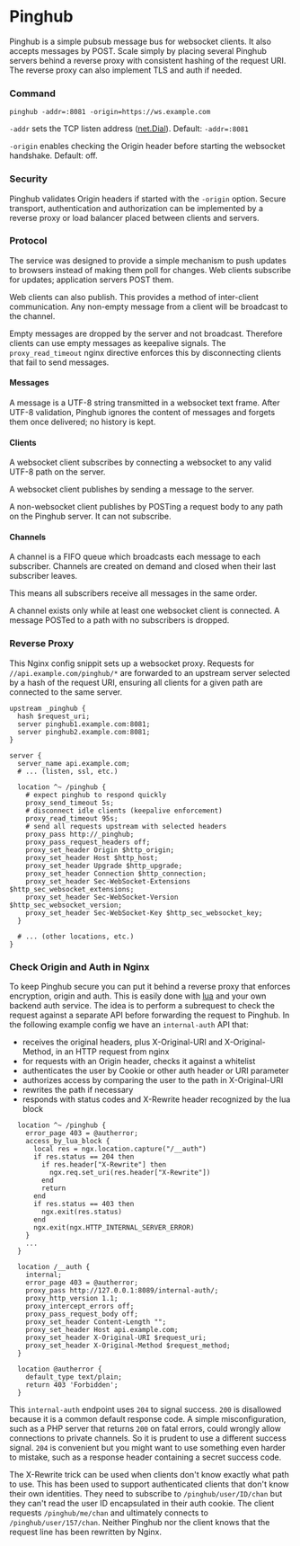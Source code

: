 # Pinghub
Pinghub is a simple pubsub message bus for websocket clients. It also accepts messages by POST. Scale simply by placing several Pinghub servers behind a reverse proxy with consistent hashing of the request URI. The reverse proxy can also implement TLS and auth if needed.

### Command
```
pinghub -addr=:8081 -origin=https://ws.example.com
```

`-addr` sets the TCP listen address ([net.Dial](https://golang.org/pkg/net/#Dial)). Default: `-addr=:8081`

`-origin` enables checking the Origin header before starting the websocket handshake. Default: off.

### Security
Pinghub validates Origin headers if started with the `-origin` option. Secure transport, authentication and authorization can be implemented by a reverse proxy or load balancer placed between clients and servers.

### Protocol
The service was designed to provide a simple mechanism to push updates to browsers instead of making them poll for changes. Web clients subscribe for updates; application servers POST them.

Web clients can also publish. This provides a method of inter-client communication. Any non-empty message from a client will be broadcast to the channel.

Empty messages are dropped by the server and not broadcast. Therefore clients can use empty messages as keepalive signals. The `proxy_read_timeout` nginx directive enforces this by disconnecting clients that fail to send messages.

#### Messages
A message is a UTF-8 string transmitted in a websocket text frame. After UTF-8 validation, Pinghub ignores the content of messages and forgets them once delivered; no history is kept.

#### Clients
A websocket client subscribes by connecting a websocket to any valid UTF-8 path on the server.

A websocket client publishes by sending a message to the server.

A non-websocket client publishes by POSTing a request body to any path on the Pinghub server. It can not subscribe.

#### Channels
A channel is a FIFO queue which broadcasts each message to each subscriber. Channels are created on demand and closed when their last subscriber leaves.

This means all subscribers receive all messages in the same order.

A channel exists only while at least one websocket client is connected. A message POSTed to a path with no subscribers is dropped.

### Reverse Proxy
This Nginx config snippit sets up a websocket proxy. Requests for `//api.example.com/pinghub/*` are forwarded to an upstream server selected by a hash of the request URI, ensuring all clients for a given path are connected to the same server.
```
upstream _pinghub {
  hash $request_uri;
  server pinghub1.example.com:8081;
  server pinghub2.example.com:8081;
}

server {
  server_name api.example.com;
  # ... (listen, ssl, etc.)

  location ^~ /pinghub {
    # expect pinghub to respond quickly
    proxy_send_timeout 5s;
    # disconnect idle clients (keepalive enforcement)
    proxy_read_timeout 95s;
    # send all requests upstream with selected headers
    proxy_pass http://_pinghub;
    proxy_pass_request_headers off;
    proxy_set_header Origin $http_origin;
    proxy_set_header Host $http_host;
    proxy_set_header Upgrade $http_upgrade;
    proxy_set_header Connection $http_connection;
    proxy_set_header Sec-WebSocket-Extensions $http_sec_websocket_extensions;
    proxy_set_header Sec-WebSocket-Version $http_sec_websocket_version;
    proxy_set_header Sec-WebSocket-Key $http_sec_websocket_key;
  }

  # ... (other locations, etc.)
}
```

### Check Origin and Auth in Nginx
To keep Pinghub secure you can put it behind a reverse proxy that enforces encryption, origin and auth. This is easily done with [lua](https://github.com/openresty/lua-nginx-module) and your own backend auth service. The idea is to perform a subrequest to check the request against a separate API before forwarding the request to Pinghub. In the following example config we have an `internal-auth` API that:

* receives the original headers, plus X-Original-URI and X-Original-Method, in an HTTP request from nginx
* for requests with an Origin header, checks it against a whitelist
* authenticates the user by Cookie or other auth header or URI parameter
* authorizes access by comparing the user to the path in X-Original-URI
* rewrites the path if necessary
* responds with status codes and X-Rewrite header recognized by the lua block

```
  location ^~ /pinghub {
    error_page 403 = @autherror;
    access_by_lua_block {
      local res = ngx.location.capture("/__auth")
      if res.status == 204 then
        if res.header["X-Rewrite"] then
          ngx.req.set_uri(res.header["X-Rewrite"])
        end
        return
      end
      if res.status == 403 then
        ngx.exit(res.status)
      end
      ngx.exit(ngx.HTTP_INTERNAL_SERVER_ERROR)
    }
    ...
  }

  location /__auth {
    internal;
    error_page 403 = @autherror;
    proxy_pass http://127.0.0.1:8089/internal-auth/;
    proxy_http_version 1.1;
    proxy_intercept_errors off;
    proxy_pass_request_body off;
    proxy_set_header Content-Length "";
    proxy_set_header Host api.example.com;
    proxy_set_header X-Original-URI $request_uri;
    proxy_set_header X-Original-Method $request_method;
  }

  location @autherror {
    default_type text/plain;
    return 403 'Forbidden';
  }
```

This `internal-auth` endpoint uses `204` to signal success. `200` is disallowed because it is a common default response code. A simple misconfiguration, such as a PHP server that returns `200` on fatal errors, could wrongly allow connections to private channels. So it is prudent to use a different success signal. `204` is convenient but you might want to use something even harder to mistake, such as a response header containing a secret success code.

The X-Rewrite trick can be used when clients don't know exactly what path to use. This has been used to support authenticated clients that don't know their own identities. They need to subscribe to `/pinghub/user/ID/chan` but they can't read the user ID encapsulated in their auth cookie. The client requests `/pinghub/me/chan` and ultimately connects to `/pinghub/user/157/chan`. Neither Pinghub nor the client knows that the request line has been rewritten by Nginx.
